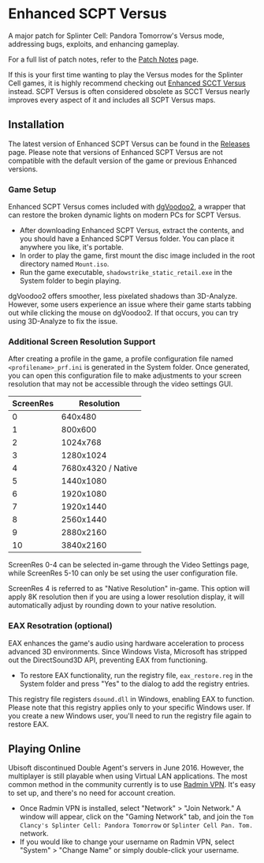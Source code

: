 # Enhanced SCPT Versus
A major patch for Splinter Cell: Pandora Tomorrow's Versus mode, addressing bugs, exploits, and enhancing gameplay.

For a full list of patch notes, refer to the [Patch Notes](PatchNotes.md) page.

If this is your first time wanting to play the Versus modes for the Splinter Cell games, it is highly recommend checking out [Enhanced SCCT Versus](https://github.com/Joshhhuaaa/EnhancedSCCTVersus) instead. SCPT Versus is often considered obsolete as SCCT Versus nearly improves every aspect of it and includes all SCPT Versus maps.

## Installation

The latest version of Enhanced SCPT Versus can be found in the [Releases](https://github.com/Joshhhuaaa/EnhancedSCPTVersus/releases) page. Please note that versions of Enhanced SCPT Versus are not compatible with the default version of the game or previous Enhanced versions.

### Game Setup

Enhanced SCPT Versus comes included with [dgVoodoo2](https://github.com/dege-diosg/dgVoodoo2), a wrapper that can restore the broken dynamic lights on modern PCs for SCPT Versus.

- After downloading Enhanced SCPT Versus, extract the contents, and you should have a Enhanced SCPT Versus folder. You can place it anywhere you like, it's portable.
- In order to play the game, first mount the disc image included in the root directory named `Mount.iso`.
- Run the game executable, `shadowstrike_static_retail.exe` in the System folder to begin playing. 

dgVoodoo2 offers smoother, less pixelated shadows than 3D-Analyze. However, some users experience an issue where their game starts tabbing out while clicking the mouse on dgVoodoo2. If that occurs, you can try using 3D-Analyze to fix the issue.

### Additional Screen Resolution Support
 After creating a profile in the game, a profile configuration file named `<profilename>_prf.ini` is generated in the System folder. Once generated, you can open this configuration file to make adjustments to your screen resolution that may not be accessible through the video settings GUI.

| ScreenRes | Resolution    |
|-----------|---------------|
| 0         | 640x480       |
| 1         | 800x600       |
| 2         | 1024x768      |
| 3         | 1280x1024     |
| 4         | 7680x4320 / Native    |
| 5         | 1440x1080     |
| 6         | 1920x1080     |
| 7         | 1920x1440     |
| 8         | 2560x1440     |
| 9         | 2880x2160     |
| 10        | 3840x2160     |

ScreenRes 0-4 can be selected in-game through the Video Settings page, while ScreenRes 5-10 can only be set using the user configuration file.

ScreenRes 4 is referred to as "Native Resolution" in-game. This option will apply 8K resolution then if you are using a lower resolution display, it will automatically adjust by rounding down to your native resolution.

### EAX Resotration (optional)
EAX enhances the game's audio using hardware acceleration to process advanced 3D environments. Since Windows Vista, Microsoft has stripped out the DirectSound3D API, preventing EAX from functioning.

- To restore EAX functionality, run the registry file, `eax_restore.reg` in the System folder and press "Yes" to the dialog to add the registry entries.

 This registry file registers `dsound.dll` in Windows, enabling EAX to function. Please note that this registry applies only to your specific Windows user. If you create a new Windows user, you'll need to run the registry file again to restore EAX.

 ## Playing Online
Ubisoft discontinued Double Agent's servers in June 2016. However, the multiplayer is still playable when using Virtual LAN applications. The most common method in the community currently is to use [Radmin VPN](https://www.radmin-vpn.com/). It's easy to set up, and there's no need for account creation.

- Once Radmin VPN is installed, select "Network" > "Join Network." A window will appear, click on the "Gaming Network" tab, and join the `Tom Clancy's Splinter Cell: Pandora Tomorrow` or `Splinter Cell Pan. Tom.` network.
- If you would like to change your username on Radmin VPN, select "System" > "Change Name" or simply double-click your username.


